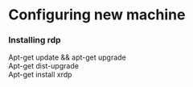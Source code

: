 # Configuring new machine
### Installing rdp
Apt-get update && apt-get upgrade <br />
Apt-get dist-upgrade <br />
Apt-get install xrdp
